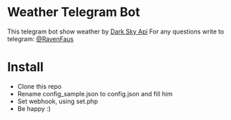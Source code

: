 # Weather Telegram Bot

This telegram bot show weather by [Dark Sky Api](https://darksky.net/poweredby/ "Dark Sky Api")
For any questions write to telegram: [@RavenFaus](http://t.me/ravenfaus "@RavenFaus")

# Install

- Clone this repo
- Rename config_sample.json to config.json and fill him
- Set webhook, using set.php
- Be happy :)
